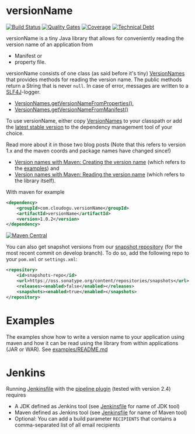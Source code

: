 versionName
===========
[![Build Status](https://oss.cloudogu.com/jenkins/buildStatus/icon?job=cloudogu-github/versionName/develop)](https://oss.cloudogu.com/jenkins/blue/organizations/jenkins/cloudogu-github%2FversionName/branches/)
[![Quality Gates](https://sonarcloud.io/api/project_badges/measure?project=com.cloudogu.versionName%3AversionName&metric=alert_status)](https://sonarcloud.io/dashboard?id=com.cloudogu.versionName%3AversionName)
[![Coverage](https://sonarcloud.io/api/project_badges/measure?project=com.cloudogu.versionName%3AversionName&metric=coverage)](https://sonarcloud.io/dashboard?id=com.cloudogu.versionName%3AversionName)
[![Technical Debt](https://sonarcloud.io/api/project_badges/measure?project=com.cloudogu.versionName%3AversionName&metric=sqale_index)](https://sonarcloud.io/dashboard?id=com.cloudogu.versionName%3AversionName)

versionName is a tiny Java library that allows for conveniently reading the version name of an application from

 - Manifest or
 - property file.
 
versionName consists of one class (as said before it's tiny) [VersionNames](versionName/src/main/java/com/cloudogu/versionname/VersionNames.java) that provides methods for reading the version name.
The public methods return a String that is never `null`. In case of error, messages are written to a [SLF4J](http://slf4j.org/)-logger.

- [VersionNames.getVersionNameFromProperties()](versionName/src/main/java/com/cloudogu/versionname/VersionNames.java),
- [VersionNames.getVersionNameFromManifest()](versionName/src/main/java/com/cloudogu/versionname/VersionNames.java)

To use versionName, either copy [VersionNames](versionName/src/main/java/com/cloudogu/versionName/VersionNames.java) to your classpath or add the [latest stable version](https://search.maven.org/#search%7Cga%7C1%7Cg%3A%20%22com.cloudogu.versionName%22%20AND%20a%3A%22versionName%22) to the dependency management tool of your choice.

Read more about it in those two blog posts (Note that this refers to version 1.x and the maven coords and package names have changed since!)
- [Version names with Maven: Creating the version name](https://www.triology.de/en/blog-entries/versionsnamen-mit-maven-erzeugen-des-versionsnamens) (which refers to the [examples](examples)) and
- [Version names with Maven: Reading the version name](https://www.triology.de/en/blog-entries/version-names-with-maven-reading-the-version-name) (which refers to the library itself).

With maven for example
```XML
<dependency>
    <groupId>com.cloudogu.versionName</groupId>
    <artifactId>versionName</artifactId>
    <version>1.0.2</version>
</dependency>
```

[![Maven Central](https://img.shields.io/maven-central/v/com.cloudogu.versionName/versionName.svg)](https://search.maven.org/#search%7Cga%7C1%7Cg%3A%20%22com.cloudogu.versionName%22%20AND%20a%3A%22versionName%22)

You can also get snapshot versions from our [snapshot repository](https://oss.sonatype.org/content/repositories/snapshots/com/cloudogu/versionName/versionName/) (for the most recent commit on develop branch).
To do so, add the following repo to your `pom.xml` or `settings.xml`:
```xml
<repository>
    <id>snapshots-repo</id>
    <url>https://oss.sonatype.org/content/repositories/snapshots</url>
    <releases><enabled>false</enabled></releases>
    <snapshots><enabled>true</enabled></snapshots>
</repository>
```

# Examples
The examples show how to write a version name to your application using maven and how it can be read using the library from within applications (JAR or WAR).
See [examples/README.md](examples/README.md)

# Jenkins
Running [Jenkinsfile](Jenkinsfile) with the [pipeline plugin](https://wiki.jenkins-ci.org/display/JENKINS/Pipeline+Plugin) (tested with version 2.4) requires
- A JDK defined as  Jenkins tool (see [Jenkinsfile](Jenkinsfile) for name of JDK tool)
- Maven defined as Jenkins tool (see [Jenkinsfile](Jenkinsfile) for name of Maven tool)
- Optional: You can add a build parameter `RECIPIENTS` that contains a comma-separated list of all email recipients
